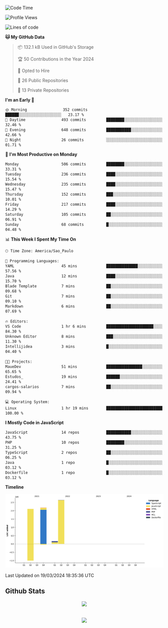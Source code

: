  
<!--START_SECTION:waka-->
![Code Time](http://img.shields.io/badge/Code%20Time-1%2C618%20hrs%2014%20mins-blue)

![Profile Views](http://img.shields.io/badge/Profile%20Views-129-blue)

![Lines of code](https://img.shields.io/badge/From%20Hello%20World%20I%27ve%20Written-7.1%20million%20lines%20of%20code-blue)

**🐱 My GitHub Data** 

> 📦 132.1 kB Used in GitHub's Storage 
 > 
> 🏆 50 Contributions in the Year 2024
 > 
> 💼 Opted to Hire
 > 
> 📜 26 Public Repositories 
 > 
> 🔑 13 Private Repositories 
 > 
**I'm an Early 🐤** 

```text
🌞 Morning                352 commits         ██████░░░░░░░░░░░░░░░░░░░   23.17 % 
🌆 Daytime                493 commits         ████████░░░░░░░░░░░░░░░░░   32.46 % 
🌃 Evening                648 commits         ███████████░░░░░░░░░░░░░░   42.66 % 
🌙 Night                  26 commits          ░░░░░░░░░░░░░░░░░░░░░░░░░   01.71 % 
```
📅 **I'm Most Productive on Monday** 

```text
Monday                   506 commits         ████████░░░░░░░░░░░░░░░░░   33.31 % 
Tuesday                  236 commits         ████░░░░░░░░░░░░░░░░░░░░░   15.54 % 
Wednesday                235 commits         ████░░░░░░░░░░░░░░░░░░░░░   15.47 % 
Thursday                 152 commits         ███░░░░░░░░░░░░░░░░░░░░░░   10.01 % 
Friday                   217 commits         ████░░░░░░░░░░░░░░░░░░░░░   14.29 % 
Saturday                 105 commits         ██░░░░░░░░░░░░░░░░░░░░░░░   06.91 % 
Sunday                   68 commits          █░░░░░░░░░░░░░░░░░░░░░░░░   04.48 % 
```


📊 **This Week I Spent My Time On** 

```text
🕑︎ Time Zone: America/Sao_Paulo

💬 Programming Languages: 
YAML                     45 mins             ██████████████░░░░░░░░░░░   57.56 % 
Java                     12 mins             ████░░░░░░░░░░░░░░░░░░░░░   15.70 % 
Blade Template           7 mins              ██░░░░░░░░░░░░░░░░░░░░░░░   09.68 % 
Git                      7 mins              ██░░░░░░░░░░░░░░░░░░░░░░░   09.10 % 
Markdown                 6 mins              ██░░░░░░░░░░░░░░░░░░░░░░░   07.69 % 

🔥 Editors: 
VS Code                  1 hr 6 mins         █████████████████████░░░░   84.30 % 
Unknown Editor           8 mins              ███░░░░░░░░░░░░░░░░░░░░░░   11.30 % 
Intellijidea             3 mins              █░░░░░░░░░░░░░░░░░░░░░░░░   04.40 % 

🐱‍💻 Projects: 
MaueDev                  51 mins             ████████████████░░░░░░░░░   65.65 % 
Estudos_                 19 mins             ██████░░░░░░░░░░░░░░░░░░░   24.41 % 
cargos-salarios          7 mins              ██░░░░░░░░░░░░░░░░░░░░░░░   09.94 % 

💻 Operating System: 
Linux                    1 hr 19 mins        █████████████████████████   100.00 % 
```

**I Mostly Code in JavaScript** 

```text
JavaScript               14 repos            ███████████░░░░░░░░░░░░░░   43.75 % 
PHP                      10 repos            ████████░░░░░░░░░░░░░░░░░   31.25 % 
TypeScript               2 repos             ██░░░░░░░░░░░░░░░░░░░░░░░   06.25 % 
Java                     1 repo              █░░░░░░░░░░░░░░░░░░░░░░░░   03.12 % 
Dockerfile               1 repo              █░░░░░░░░░░░░░░░░░░░░░░░░   03.12 % 
```



**Timeline**

![Lines of Code chart](https://raw.githubusercontent.com/MaueDev/MaueDev/main/assets/bar_graph.png)


 Last Updated on 19/03/2024 18:35:36 UTC
<!--END_SECTION:waka-->

## Github Stats  
<div align="center"><img src="https://github-readme-stats.vercel.app/api/top-langs/?username=MaueDev&hide_border=true&layout=compact" align="center" /></div>  

<br/>  

<br/>  

<div align="center">
<img src="https://komarev.com/ghpvc/?username=MaueDev&&style=flat-square" align="center" />
</div>  
  
